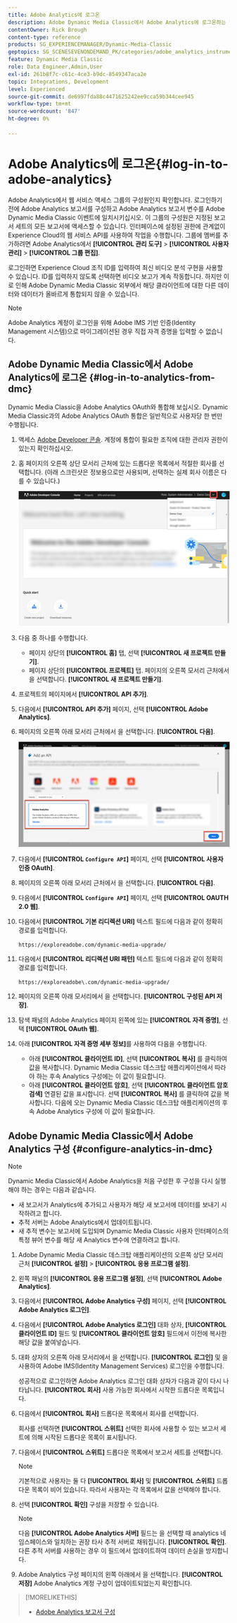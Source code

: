 ```yaml
---
title: Adobe Analytics에 로그온
description: Adobe Dynamic Media Classic에서 Adobe Analytics에 로그온하는 방법에 대해 알아봅니다.
contentOwner: Rick Brough
content-type: reference
products: SG_EXPERIENCEMANAGER/Dynamic-Media-Classic
geptopics: SG_SCENESEVENONDEMAND_PK/categories/adobe_analytics_instrumentation_kit
feature: Dynamic Media Classic
role: Data Engineer,Admin,User
exl-id: 261b8f7c-c61c-4ce3-b9dc-8549347aca2e
topic: Integrations, Development
level: Experienced
source-git-commit: de6997fda88c4471625242ee9cca59b344cee945
workflow-type: tm+mt
source-wordcount: '847'
ht-degree: 0%

---
```


# Adobe Analytics에 로그온{#log-in-to-adobe-analytics}

Adobe Analytics에서 웹 서비스 액세스 그룹의 구성원인지 확인합니다. 로그인하기 전에 Adobe Analytics 보고서를 구성하고 Adobe Analytics 보고서 변수를 Adobe Dynamic Media Classic 이벤트에 일치시키십시오. 이 그룹의 구성원은 지정된 보고서 세트의 모든 보고서에 액세스할 수 있습니다. 인터페이스에 설정된 권한에 관계없이 Experience Cloud의 웹 서비스 API를 사용하여 작업을 수행합니다. 그룹에 멤버를 추가하려면 Adobe Analytics에서 **[!UICONTROL 관리 도구]** > **[!UICONTROL 사용자 관리]** > **[!UICONTROL 그룹 편집]**.

로그인하면 Experience Cloud 조직 ID를 입력하여 최신 비디오 분석 구현을 사용할 수 있습니다. ID를 입력하지 않도록 선택하면 비디오 보고가 계속 작동합니다. 하지만 이로 인해 Adobe Dynamic Media Classic 외부에서 해당 클라이언트에 대한 다른 데이터와 데이터가 올바르게 통합되지 않을 수 있습니다.

>[!NOTE]
>
>Adobe Analytics 계정이 로그인을 위해 Adobe IMS 기반 인증(Identity Management 시스템)으로 마이그레이션된 경우 직접 자격 증명을 입력할 수 없습니다.

## Adobe Dynamic Media Classic에서 Adobe Analytics에 로그온 {#log-in-to-analytics-from-dmc}

Dynamic Media Classic을 Adobe Analytics OAuth와 통합해 보십시오. Dynamic Media Classic과의 Adobe Analytics OAuth 통합은 일반적으로 사용자당 한 번만 수행됩니다.

1. 액세스 [Adobe Developer 콘솔](https://developer.adobe.com/console). 계정에 통합이 필요한 조직에 대한 관리자 권한이 있는지 확인하십시오.
1. 홈 페이지의 오른쪽 상단 모서리 근처에 있는 드롭다운 목록에서 적절한 회사를 선택합니다. (아래 스크린샷은 정보용으로만 사용되며, 선택하는 실제 회사 이름은 다를 수 있습니다.)

   ![새 프로젝트 만들기](assets/analytics-oauth1.png)

1. 다음 중 하나를 수행합니다.

   * 페이지 상단의 **[!UICONTROL 홈]** 탭, 선택 **[!UICONTROL 새 프로젝트 만들기]**.
   * 페이지 상단의 **[!UICONTROL 프로젝트]** 탭. 페이지의 오른쪽 모서리 근처에서 을 선택합니다. **[!UICONTROL 새 프로젝트 만들기]**.

1. 프로젝트의 페이지에서 **[!UICONTROL API 추가]**.
1. 다음에서 **[!UICONTROL API 추가]** 페이지, 선택 **[!UICONTROL Adobe Analytics]**.
1. 페이지의 오른쪽 아래 모서리 근처에서 을 선택합니다. **[!UICONTROL 다음]**.

   ![API 추가](assets/analytics-oauth2.png)

1. 다음에서 **[!UICONTROL `Configure API`]** 페이지, 선택 **[!UICONTROL 사용자 인증 OAuth]**.
1. 페이지의 오른쪽 아래 모서리 근처에서 을 선택합니다. **[!UICONTROL 다음]**.
1. 다음에서 **[!UICONTROL `Configure API`]** 페이지, 선택 **[!UICONTROL OAUTH 2.0 웹]**.
1. 다음에서 **[!UICONTROL 기본 리디렉션 URI]** 텍스트 필드에 다음과 같이 정확히 경로를 입력합니다.

   `https://exploreadobe.com/dynamic-media-upgrade/`

1. 다음에서 **[!UICONTROL 리디렉션 URI 패턴]** 텍스트 필드에 다음과 같이 정확히 경로를 입력합니다.

   `https://exploreadobe\.com/dynamic-media-upgrade/`

1. 페이지의 오른쪽 아래 모서리에서 을 선택합니다. **[!UICONTROL 구성된 API 저장]**.
1. 탐색 패널의 Adobe Analytics 페이지 왼쪽에 있는 **[!UICONTROL 자격 증명]**, 선택 **[!UICONTROL OAuth 웹]**.
1. 아래 **[!UICONTROL 자격 증명 세부 정보]**&#x200B;를 사용하여 다음을 수행합니다.
   * 아래 **[!UICONTROL 클라이언트 ID]**, 선택 **[!UICONTROL 복사]** 를 클릭하여 값을 복사합니다. Dynamic Media Classic 데스크탑 애플리케이션에서 따라야 하는 후속 Analytics 구성에는 이 값이 필요합니다.
   * 아래 **[!UICONTROL 클라이언트 암호]**, 선택 **[!UICONTROL 클라이언트 암호 검색]** 연결된 값을 표시합니다. 선택 **[!UICONTROL 복사]** 를 클릭하여 값을 복사합니다. 다음에 오는 Dynamic Media Classic 데스크탑 애플리케이션의 후속 Adobe Analytics 구성에 이 값이 필요합니다.

## Adobe Dynamic Media Classic에서 Adobe Analytics 구성 {#configure-analytics-in-dmc}

>[!NOTE]
>
>Dynamic Media Classic에서 Adobe Analytics을 처음 구성한 후 구성을 다시 실행해야 하는 경우는 다음과 같습니다.
>
>* 새 보고서가 Analytics에 추가되고 사용자가 해당 새 보고서에 데이터를 보내기 시작하려고 합니다.
>* 추적 서버는 Adobe Analytics에서 업데이트됩니다.
>* 새 추적 변수는 보고서에 도입되며 Dynamic Media Classic 사용자 인터페이스의 특정 뷰어 변수를 해당 새 Analytics 변수에 연결하려고 합니다.
>

1. Adobe Dynamic Media Classic 데스크탑 애플리케이션의 오른쪽 상단 모서리 근처 **[!UICONTROL 설정]** > **[!UICONTROL 응용 프로그램 설정]**.
1. 왼쪽 패널의 **[!UICONTROL 응용 프로그램 설정]**, 선택 **[!UICONTROL Adobe Analytics]**.
1. 다음에서 **[!UICONTROL Adobe Analytics 구성]** 페이지, 선택 **[!UICONTROL Adobe Analytics 로그인]**.
1. 다음에서 **[!UICONTROL Adobe Analytics 로그인]** 대화 상자, **[!UICONTROL 클라이언트 ID]** 필드 및 **[!UICONTROL 클라이언트 암호]** 필드에서 이전에 복사한 해당 값을 붙여넣습니다.
1. 대화 상자의 오른쪽 아래 모서리에서 을 선택합니다. **[!UICONTROL 로그인]** 및 을 사용하여 Adobe IMS(Identity Management Services) 로그인을 수행합니다.

   성공적으로 로그인하면 Adobe Analytics 로그인 대화 상자가 다음과 같이 다시 나타납니다. **[!UICONTROL 회사]** 사용 가능한 회사에서 시작한 드롭다운 목록입니다.

1. 다음에서 **[!UICONTROL 회사]** 드롭다운 목록에서 회사를 선택합니다.

   회사를 선택하면 **[!UICONTROL 스위트]** 선택한 회사에 사용할 수 있는 보고서 세트에 의해 시작된 드롭다운 목록이 표시됩니다.

1. 다음에서 **[!UICONTROL 스위트]** 드롭다운 목록에서 보고서 세트를 선택합니다.

   >[!NOTE]
   >
   >기본적으로 사용자는 둘 다 **[!UICONTROL 회사]** 및 **[!UICONTROL 스위트]** 드롭다운 목록이 비어 있습니다. 따라서 사용자는 각 목록에서 값을 선택해야 합니다.

1. 선택 **[!UICONTROL 확인]** 구성을 저장할 수 있습니다.

   >[!NOTE]
   >
   >다음 **[!UICONTROL Adobe Analytics 서버]** 필드는 을 선택할 때 analytics 네임스페이스와 일치하는 권장 타사 추적 서버로 채워집니다. **[!UICONTROL 확인]**. 다른 추적 서버를 사용하는 경우 이 필드에서 업데이트하여 데이터 손실을 방지합니다.

1. Adobe Analytics 구성 페이지의 왼쪽 아래에서 을 선택합니다. **[!UICONTROL 저장]** Adobe Analytics 계정 구성이 업데이트되었는지 확인합니다.

>[!MORELIKETHIS]
>
>* [Adobe Analytics 보고서 구성](configuring-analytics-reports.md#configuring_adobe_analytics_reports)
